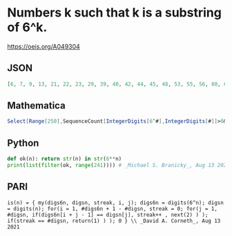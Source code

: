 # Numbers k such that k is a substring of 6^k\.
https://oeis.org/A049304
## JSON
```JSON
[6, 7, 9, 13, 21, 22, 23, 29, 39, 40, 42, 44, 45, 48, 53, 55, 56, 60, 63, 64, 65, 67, 68, 69, 70, 73, 74, 75, 76, 77, 79, 82, 83, 87, 89, 92, 93, 94, 98, 105, 107, 127, 129, 131, 134, 137, 143, 147, 152, 163, 165, 167, 174, 179, 184, 189, 197, 224, 226, 227, 234, 240]
```
## Mathematica
```Mathematica
Select[Range[250],SequenceCount[IntegerDigits[6^#],IntegerDigits[#]]>0&] (* Requires Mathematica version 10 or later *) (* _Harvey P. Dale_, Aug 03 2018 *)
```
## Python
```Python
def ok(n): return str(n) in str(6**n)
print(list(filter(ok, range(241)))) # _Michael S. Branicky_, Aug 13 2021
```
## PARI
```PARI
is(n) = { my(digs6n, digsn, streak, i, j); digs6n = digits(6^n); digsn = digits(n); for(i = 1, #digs6n + 1 - #digsn, streak = 0; for(j = 1, #digsn, if(digs6n[i + j - 1] == digsn[j], streak++ , next(2) ) ); if(streak == #digsn, return(1) ) ); 0 } \\ _David A. Corneth_, Aug 13 2021
```
